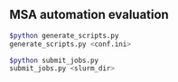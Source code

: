 ## MSA automation evaluation

```sh
$python generate_scripts.py
generate_scripts.py <conf.ini>

$python submit_jobs.py 
submit_jobs.py <slurm_dir>
```